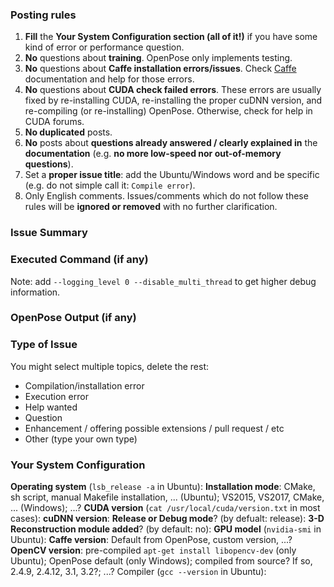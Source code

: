 ### Posting rules
1. **Fill** the **Your System Configuration section (all of it!)** if you have some kind of error or performance question.
2. **No** questions about **training**. OpenPose only implements testing.
3. **No** questions about **Caffe installation errors/issues**. Check [Caffe](http://caffe.berkeleyvision.org) documentation and help for those errors.
4. **No** questions about **CUDA check failed errors**. These errors are usually fixed by re-installing CUDA, re-installing the proper cuDNN version, and re-compiling (or re-installing) OpenPose. Otherwise, check for help in CUDA forums.
5. **No duplicated** posts.
6. **No** posts about **questions already answered / clearly explained in** the **documentation** (e.g. **no more low-speed nor out-of-memory questions**).
7. Set a **proper issue title**: add the Ubuntu/Windows word and be specific (e.g. do not simple call it: `Compile error`).
8. Only English comments.
Issues/comments which do not follow these rules will be **ignored or removed** with no further clarification.



### Issue Summary



### Executed Command (if any)
Note: add `--logging_level 0 --disable_multi_thread` to get higher debug information.



### OpenPose Output (if any)



### Type of Issue
You might select multiple topics, delete the rest:
- Compilation/installation error
- Execution error
- Help wanted
- Question
- Enhancement / offering possible extensions / pull request / etc
- Other (type your own type)



### Your System Configuration
**Operating system** (`lsb_release -a` in Ubuntu):
**Installation mode**: CMake, sh script, manual Makefile installation, ... (Ubuntu); VS2015, VS2017, CMake, ... (Windows); ...?
**CUDA version** (`cat /usr/local/cuda/version.txt` in most cases):
**cuDNN version**:
**Release or Debug mode**? (by defualt: release):
**3-D Reconstruction module added**? (by default: no):
**GPU model** (`nvidia-smi` in Ubuntu):
**Caffe version**: Default from OpenPose, custom version, ...?
**OpenCV version**: pre-compiled `apt-get install libopencv-dev` (only Ubuntu); OpenPose default (only Windows); compiled from source? If so, 2.4.9, 2.4.12, 3.1, 3.2?; ...?
Compiler (`gcc --version` in Ubuntu):
